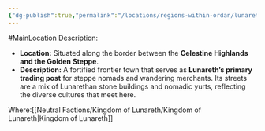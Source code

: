 ```yaml
---
{"dg-publish":true,"permalink":"/locations/regions-within-ordan/lunareth-land/town-of-everhollow/"}
---
```


#MainLocation 
Description:
- **Location:** Situated along the border between the **Celestine Highlands and the Golden Steppe**.
- **Description:** A fortified frontier town that serves as **Lunareth’s primary trading post** for steppe nomads and wandering merchants. Its streets are a mix of Lunarethan stone buildings and nomadic yurts, reflecting the diverse cultures that meet here.

Where:[[Neutral Factions/Kingdom of Lunareth/Kingdom of Lunareth\|Kingdom of Lunareth]]